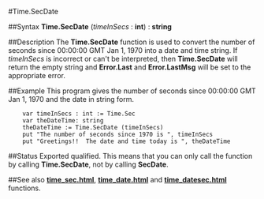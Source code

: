
#Time.SecDate

##Syntax
**Time.SecDate** (_timeInSecs_ : **int**) : **string**



##Description
The **Time.SecDate** function is used to convert  the number of seconds since 00:00:00 GMT Jan 1, 1970 into a date and time string. 
If _timeInSecs_ is incorrect or can't be interpreted, then **Time.SecDate** will return the empty string and **Error.Last** and **Error.LastMsg** will be set to the appropriate error.



##Example
This program gives the number of seconds since 00:00:00 GMT Jan 1, 1970 and the date in string form.


        var timeInSecs : int := Time.Sec
        var theDateTime: string
        theDateTime := Time.SecDate (timeInSecs)
        put "The number of seconds since 1970 is ", timeInSecs 
        put "Greetings!!  The date and time today is ", theDateTime
##Status
Exported qualified.
This means that you can only call the function by calling **Time.SecDate**, not by calling **SecDate**.



##See also
**[time_sec.html](Time.Sec)**, **[time_date.html](Time.Date)** and **[time_datesec.html](Time.DateSec)** functions.


